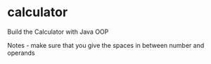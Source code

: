 # calculator
Build the Calculator with Java OOP 

Notes - make sure that you give the spaces in between number and operands
